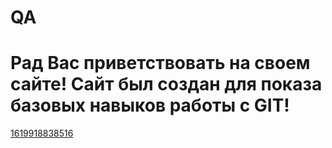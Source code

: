 # QA
# Рад Вас приветствовать на своем сайте! Сайт был создан для показа базовых навыков работы с GIT!
[1619918838516](https://user-images.githubusercontent.com/124851355/217707028-f4ae3a34-e014-46f4-946c-58e1caa01157.jpg)

